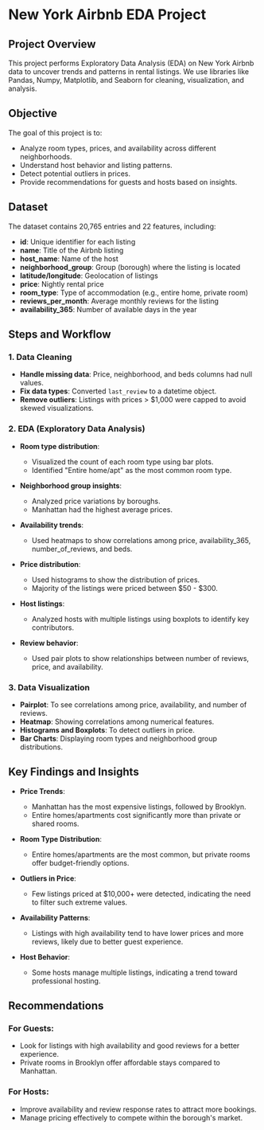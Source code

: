 # New York Airbnb EDA Project

## Project Overview
This project performs Exploratory Data Analysis (EDA) on New York Airbnb data to uncover trends and patterns in rental listings. We use libraries like Pandas, Numpy, Matplotlib, and Seaborn for cleaning, visualization, and analysis.

## Objective
The goal of this project is to:

- Analyze room types, prices, and availability across different neighborhoods.
- Understand host behavior and listing patterns.
- Detect potential outliers in prices.
- Provide recommendations for guests and hosts based on insights.

## Dataset
The dataset contains 20,765 entries and 22 features, including:

- **id**: Unique identifier for each listing
- **name**: Title of the Airbnb listing
- **host_name**: Name of the host
- **neighborhood_group**: Group (borough) where the listing is located
- **latitude/longitude**: Geolocation of listings
- **price**: Nightly rental price
- **room_type**: Type of accommodation (e.g., entire home, private room)
- **reviews_per_month**: Average monthly reviews for the listing
- **availability_365**: Number of available days in the year

## Steps and Workflow

### 1. Data Cleaning
- **Handle missing data**: Price, neighborhood, and beds columns had null values.
- **Fix data types**: Converted `last_review` to a datetime object.
- **Remove outliers**: Listings with prices > $1,000 were capped to avoid skewed visualizations.

### 2. EDA (Exploratory Data Analysis)
- **Room type distribution**: 
  - Visualized the count of each room type using bar plots.
  - Identified "Entire home/apt" as the most common room type.
  
- **Neighborhood group insights**: 
  - Analyzed price variations by boroughs.
  - Manhattan had the highest average prices.
  
- **Availability trends**: 
  - Used heatmaps to show correlations among price, availability_365, number_of_reviews, and beds.
  
- **Price distribution**: 
  - Used histograms to show the distribution of prices.
  - Majority of the listings were priced between $50 - $300.
  
- **Host listings**: 
  - Analyzed hosts with multiple listings using boxplots to identify key contributors.
  
- **Review behavior**: 
  - Used pair plots to show relationships between number of reviews, price, and availability.

### 3. Data Visualization
- **Pairplot**: To see correlations among price, availability, and number of reviews.
- **Heatmap**: Showing correlations among numerical features.
- **Histograms and Boxplots**: To detect outliers in price.
- **Bar Charts**: Displaying room types and neighborhood group distributions.

## Key Findings and Insights

- **Price Trends**:
  - Manhattan has the most expensive listings, followed by Brooklyn.
  - Entire homes/apartments cost significantly more than private or shared rooms.
  
- **Room Type Distribution**:
  - Entire homes/apartments are the most common, but private rooms offer budget-friendly options.
  
- **Outliers in Price**:
  - Few listings priced at $10,000+ were detected, indicating the need to filter such extreme values.
  
- **Availability Patterns**:
  - Listings with high availability tend to have lower prices and more reviews, likely due to better guest experience.
  
- **Host Behavior**:
  - Some hosts manage multiple listings, indicating a trend toward professional hosting.

## Recommendations

### For Guests:
- Look for listings with high availability and good reviews for a better experience.
- Private rooms in Brooklyn offer affordable stays compared to Manhattan.

### For Hosts:
- Improve availability and review response rates to attract more bookings.
- Manage pricing effectively to compete within the borough's market.

